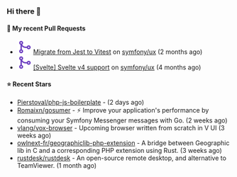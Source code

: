 ### Hi there 👋

#### 🔨 My recent Pull Requests

- ![](./assets/pr-merged.svg) [Migrate from Jest to Vitest](https://github.com/symfony/ux/pull/1202) on [symfony/ux](https://github.com/symfony/ux) (2 months ago)
- ![](./assets/pr-merged.svg) [[Svelte] Svelte v4 support](https://github.com/symfony/ux/pull/1018) on [symfony/ux](https://github.com/symfony/ux) (4 months ago)

#### ⭐ Recent Stars

- [Pierstoval/php-js-boilerplate](https://github.com/Pierstoval/php-js-boilerplate) -  (2 days ago)
- [Romaixn/gosumer](https://github.com/Romaixn/gosumer) - ⚡ Improve your application&#39;s performance by consuming your Symfony Messenger messages with Go. (2 weeks ago)
- [vlang/vox-browser](https://github.com/vlang/vox-browser) - Upcoming browser written from scratch in V UI (3 weeks ago)
- [owlnext-fr/geographiclib-php-extension](https://github.com/owlnext-fr/geographiclib-php-extension) - A bridge between Geographic lib in C and a corresponding PHP extension using Rust. (3 weeks ago)
- [rustdesk/rustdesk](https://github.com/rustdesk/rustdesk) - An open-source remote desktop, and alternative to TeamViewer. (1 month ago)